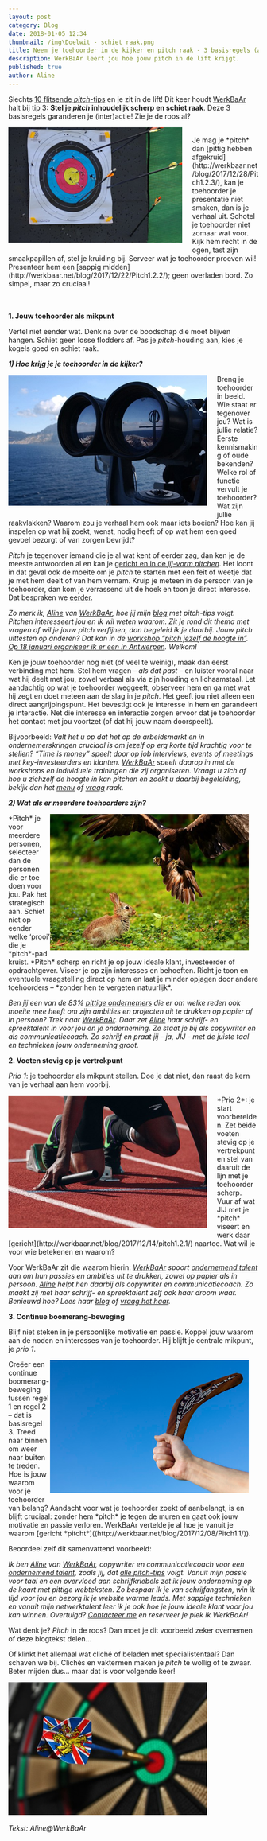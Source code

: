 ```yaml
---
layout: post
category: Blog
date: 2018-01-05 12:34
thumbnail: /img\Doelwit - schiet raak.png
title: Neem je toehoorder in de kijker en pitch raak - 3 basisregels (afl. 1.3.)
description: WerkBaAr leert jou hoe jouw pitch in de lift krijgt.
published: true
author: Aline
---
```


Slechts [10 flitsende *pitch*-tips](http://werkbaar.net/blog/2017/12/01/pitch1.0/) en je zit in de lift! Dit keer houdt [WerkBaAr](http://werkbaar.net/#welkom) halt bij tip 3: **Stel je *pitch* inhoudelijk scherp en schiet raak**. Deze 3 basisregels garanderen je (inter)actie! Zie je de roos al?

<img alt="Pitch1.3." class="img-responsive" style="float: left;margin:0 20px 15px 0" src="/img\Doelwit - schiet raak 2.png">
<br>
Je mag je *pitch* dan [pittig hebben afgekruid](http://werkbaar.net/blog/2017/12/28/Pitch1.2.3/), kan je toehoorder je presentatie niet smaken, dan is je verhaal uit. Schotel je toehoorder niet zomaar wat voor. Kijk hem recht in de ogen, tast zijn smaakpapillen af, stel je kruiding bij. Serveer wat je toehoorder proeven wil! Presenteer hem een [sappig midden](http://werkbaar.net/blog/2017/12/22/Pitch1.2.2/); geen overladen bord. Zo simpel, maar zo cruciaal!

<br><br>
**1. Jouw toehoorder als mikpunt** 

Vertel niet eender wat. Denk na over de boodschap die moet blijven hangen. Schiet geen losse flodders af. Pas je *pitch*-houding aan, kies je kogels goed en schiet raak. 

***1) Hoe krijg je je toehoorder in de kijker?***

<img alt="Pitch1.3." class="img-responsive" style="float: left;margin:0 20px 15px 0" src="/img\Verrekijker - vizier, blik scherp.png">
Breng je toehoorder in beeld. Wie staat er tegenover jou? Wat is jullie relatie? Eerste kennismaking of oude bekenden? Welke rol of functie vervult je toehoorder? Wat zijn jullie raakvlakken? Waarom zou je verhaal hem ook maar iets boeien? Hoe kan jij inspelen op wat hij zoekt, wenst, nodig heeft of op wat hem een goed gevoel bezorgt of van zorgen bevrijdt? 

*Pitch* je tegenover iemand die je al wat kent of eerder zag, dan ken je de meeste antwoorden al en kan je [gericht en in de *jij-vorm* *pitchen*](http://werkbaar.net/blog/2017/12/08/Pitch1.1/). Het loont in dat geval ook de moeite om je *pitch* te starten met een feit of weetje dat je met hem deelt of van hem vernam. Kruip je meteen in de persoon van je toehoorder, dan kom je verrassend uit de hoek en toon je direct interesse. Dat bespraken we [eerder](http://werkbaar.net/blog/2017/12/14/pitch1.2.1/).

*Zo merk ik, [Aline](http://werkbaar.net/#gastvrouw) van [WerkBaAr](http://werkbaar.net/#welkom), hoe jij mijn [blog](http://werkbaar.net/blog/) met pitch-tips volgt. Pitchen interesseert jou en ik wil weten waarom. Zit je rond dit thema met vragen of wil je jouw pitch verfijnen, dan begeleid ik je daarbij. Jouw pitch uittesten op anderen? Dat kan in de [workshop “pitch jezelf de hoogte in”](https://www.facebook.com/events/2070502516513400/). [Op 18 januari organiseer ik er een in Antwerpen](https://www.eventbrite.co.uk/e/co-searching-antwerpen-pitch-jezelf-de-hoogte-in-tickets-41624179040). Welkom!*

Ken je jouw toehoorder nog niet (of veel te weinig), maak dan eerst verbinding met hem. Stel hem vragen – *als dat past* – en luister vooral naar wat hij deelt met jou, zowel verbaal als via zijn houding en lichaamstaal. Let aandachtig op wat je toehoorder weggeeft, observeer hem en ga met wat hij zegt en doet meteen aan de slag in je *pitch*. Het geeft jou niet alleen een direct aangrijpingspunt. Het bevestigt ook je interesse in hem en garandeert je interactie. Net die interesse en interactie zorgen ervoor dat je toehoorder het contact met jou voortzet (of dat hij jouw naam doorspeelt). 

Bijvoorbeeld: *Valt het u op dat het op de arbeidsmarkt en in ondernemerskringen cruciaal is om jezelf op erg korte tijd krachtig voor te stellen? “Time is money” speelt door op job interviews, events of meetings met key-investeerders en klanten. [WerkBaAr](http://werkbaar.net/#welkom) speelt daarop in met de workshops en individuele trainingen die zij organiseren. Vraagt u zich af hoe u zichzelf de hoogte in kan pitchen en zoekt u daarbij begeleiding, bekijk dan het [menu](http://werkbaar.net/#kaart) of [vraag](http://werkbaar.net/#contact) raak.*

***2) Wat als er meerdere toehoorders zijn?***

<img alt="Pitch1.3." class="img-responsive" style="float: right;margin:0 20px 15px 0" src="/img\Prooi (arend-konijn).png">
*Pitch* je voor meerdere personen, selecteer dan de personen die er toe doen voor jou. Pak het strategisch aan. Schiet niet op eender welke ‘prooi’ die je *pitch*-pad kruist. *Pitch* scherp en richt je op jouw ideale klant, investeerder of opdrachtgever. Viseer je op zijn interesses en behoeften. Richt je toon en eventuele vraagstelling direct op hem en laat je minder opjagen door andere toehoorders – *zonder hen te vergeten natuurlijk*. 

*Ben jij een van de 83% [pittige ondernemers](http://werkbaar.net/#gasten) die er om welke reden ook moeite mee heeft om zijn ambities en projecten uit te drukken op papier of in persoon? Trek naar [WerkBaAr](http://werkbaar.net/#welkom). Daar zet [Aline](http://werkbaar.net/#gastvrouw) haar schrijf- en spreektalent in voor jou en je onderneming. Ze staat je bij als copywriter en als communicatiecoach. Zo schrijf en praat jij – ja, JIJ - met de juiste taal en technieken jouw onderneming groot.*

**2. Voeten stevig op je vertrekpunt**

*Prio 1*: je toehoorder als mikpunt stellen. Doe je dat niet, dan raast de kern van je verhaal aan hem voorbij. 

<img alt="Pitch1.3." class="img-responsive" style="float: left;margin:0 20px 15px 0" src="/img\Beide voeten op vertrekpunt - startblok.png">
*Prio 2*: je start voorbereiden. Zet beide voeten stevig op je vertrekpunt en stel van daaruit de lijn met je toehoorder scherp. Vuur af wat JIJ met je *pitch* viseert en werk daar [gericht](http://werkbaar.net/blog/2017/12/14/pitch1.2.1/) naartoe. Wat wil je voor wie betekenen en waarom? 

Voor WerkBaAr zit die waarom hierin: *[WerkBaAr](http://werkbaar.net/#welkom) spoort [ondernemend talent](http://werkbaar.net/#gasten) aan om hun passies en ambities uit te drukken, zowel op papier als in persoon. [Aline](http://werkbaar.net/#gastvrouw) helpt hen daarbij als copywriter en communicatiecoach. Zo maakt zij met haar schrijf- en spreektalent zelf ook haar droom waar. Benieuwd hoe? Lees haar [blog](http://werkbaar.net/blog/) of [vraag het haar](http://werkbaar.net/#contact).*

**3. Continue boomerang-beweging** 

Blijf niet steken in je persoonlijke motivatie en passie. Koppel jouw waarom aan de noden en interesses van je toehoorder. Hij blijft je centrale mikpunt, je *prio 1*. 

<img alt="Pitch1.3." class="img-responsive" style="float: right;margin:0 20px 15px 0" src="/img\Boomerang.png">
Creëer een continue boomerang-beweging tussen regel 1 en regel 2 – dat is basisregel 3. Treed naar binnen om weer naar buiten te treden. Hoe is jouw waarom voor je toehoorder van belang? Aandacht voor wat je toehoorder zoekt of aanbelangt, is en blijft cruciaal: zonder hem *pitch* je tegen de muren en gaat ook jouw motivatie en passie verloren. WerkBaAr vertelde je al hoe je vanuit je waarom [gericht *pitcht*]((http://werkbaar.net/blog/2017/12/08/Pitch1.1/)). 

Beoordeel zelf dit samenvattend voorbeeld:

*Ik ben [Aline](http://werkbaar.net/#gastvrouw) van [WerkBaAr](http://werkbaar.net/#welkom), copywriter en communicatiecoach voor een [ondernemend talent](http://werkbaar.net/#gasten), zoals jij, dat [alle pitch-tips](http://werkbaar.net/blog/2017/12/01/pitch1.0/) volgt. Vanuit mijn passie voor taal en een overvloed aan schrijfkriebels zet ik jouw onderneming op de kaart met pittige webteksten. Zo bespaar ik je van schrijfangsten, win ik tijd voor jou en bezorg ik je website warme leads. Met sappige technieken en vanuit mijn netwerktalent leer ik je ook hoe je jouw ideale klant voor jou kan winnen. Overtuigd? [Contacteer me](http://werkbaar.net/#contact) en reserveer je plek ik WerkBaAr!*

Wat denk je? *Pitch* in de roos? Dan moet je dit voorbeeld zeker overnemen of deze blogtekst delen...

Of klinkt het allemaal wat cliché of beladen met specialistentaal? Dan schaven we bij. Clichés en vaktermen maken je *pitch* te wollig of te zwaar. Beter mijden dus… maar dat is voor volgende keer!

<img alt="Pitch1.3." class="img-responsive" style="float: middle;margin:0 20px 15px 0" src="/img\In de roos.png"><br> *Tekst: Aline@WerkBaAr*

<br><br><br><br><br><br><br><br>
